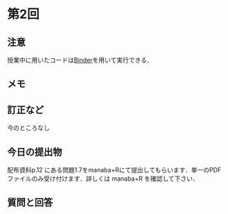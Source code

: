 # 第2回

## 注意

授業中に用いたコードは[Binder](https://mybinder.org/v2/gh/ritsumei-aoi/21jk1/HEAD)を用いて実行できる．

## メモ

## 訂正など

今のところなし

## 今日の提出物

配布資料p.12 にある問題1.7をmanaba+Rにて提出してもらいます．単一のPDFファイルのみ受け付けます．詳しくは manaba+R を確認して下さい．

## 質問と回答





